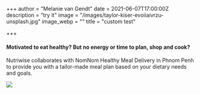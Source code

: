 +++
author = "Melanie van Gendt"
date = 2021-06-07T17:00:00Z
description = "try it"
image = "/images/taylor-kiser-evoiiaivrzu-unsplash.jpg"
image_webp = ""
title = "custom test"

+++
#### Motivated to eat healthy? But no energy or time to plan, shop and cook?

Nutriwise collaborates with NomNom Healthy Meal Delivery in Phnom Penh to provide you with a tailor-made meal plan based on your dietary needs and goals.

![](/images/pexels-photo-2014691.jpg)